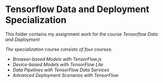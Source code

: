 # Tensorflow Data and Deployment Specialization
This folder contains my assignment work for the course <i>Tensorflow Data and Deployment<i/>

The specialization course consists of four courses:

  * Browser-based Models with TensorFlow.js 
  * Device-based Models with TensorFlow Lite
  * Data Pipelines with TensorFlow Data Services
  * Advanced Deployment Scenarios with TensorFlow